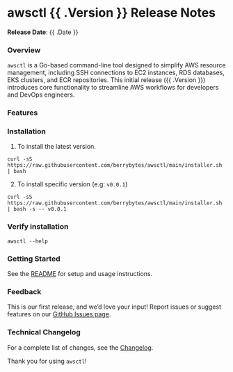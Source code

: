 # awsctl {{ .Version }} Release Notes

**Release Date**: {{ .Date }}

### Overview

`awsctl` is a Go-based command-line tool designed to simplify AWS resource management, including SSH connections to EC2 instances, RDS databases, EKS clusters, and ECR repositories. This initial release ({{ .Version }}) introduces core functionality to streamline AWS workflows for developers and DevOps engineers.

### Features

### Installation

1. To install the latest version.

```
curl -sS https://raw.githubusercontent.com/berrybytes/awsctl/main/installer.sh | bash
```

2. To install specific version (e.g: `v0.0.1`)

```
curl -sS https://raw.githubusercontent.com/berrybytes/awsctl/main/installer.sh | bash -s -- v0.0.1

```

### Verify installation

`awsctl --help`

### Getting Started

See the [README](https://github.com/berrybytes/awsctl) for setup and usage instructions.

### Feedback

This is our first release, and we’d love your input! Report issues or suggest features on our [GitHub Issues page](https://github.com/berrybytes/awsctl/issues).

### Technical Changelog

For a complete list of changes, see the [Changelog](https://github.com/berrybytes/awsctl/blob/develop/CHANGELOG.md).

Thank you for using `awsctl`!
